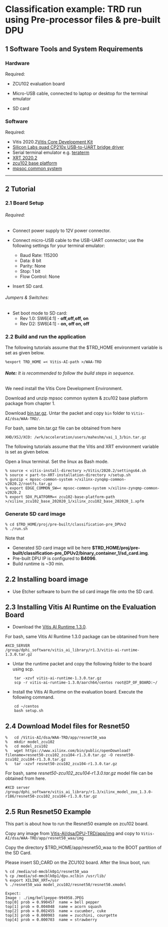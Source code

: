 # Classification example: TRD run using Pre-processor files & pre-built DPU

## 1 Software Tools and System Requirements

### Hardware

Required:

- ZCU102 evaluation board

- Micro-USB cable, connected to laptop or desktop for the terminal emulator

- SD card

### Software

  Required:
  - Vitis 2020.2[Vitis Core Development Kit](https://www.xilinx.com/support/download/index.html/content/xilinx/en/downloadNav/vitis/2020-2.html) 
  - [Silicon Labs quad CP210x USB-to-UART bridge driver](http://www.silabs.com/products/mcu/Pages/USBtoUARTBridgeVCPDrivers.aspx)
  - Serial terminal emulator e.g. [teraterm](http://logmett.com/tera-term-the-latest-version)
  - [XRT 2020.2](https://github.com/Xilinx/XRT/tree/2020.2)
  - [zcu102 base platform](https://www.xilinx.com/member/forms/download/design-license-zcu102-base.html?filename=xilinx_zcu102_base_202020_1.zip)
  - [mpsoc common system](https://www.xilinx.com/member/forms/download/xef.html?filename=xilinx-zynqmp-common-v2020.2.tar.gz)

------


## 2 Tutorial

### 2.1 Board Setup

###### Required:

- Connect power supply to 12V power connector.

- Connect micro-USB cable to the USB-UART connector; use the following settings for your terminal emulator:

  - Baud Rate: 115200
  - Data: 8 bit
  - Parity: None
  - Stop: 1 bit
  - Flow Control: None

- Insert SD card.

###### Jumpers & Switches:

  - Set boot mode to SD card:
    - Rev 1.0: SW6[4:1] - **off,off,off, on**
    - Rev D2: SW6[4:1] - **on, off on, off**


### 2.2 Build and run the application

The following tutorials assume that the $TRD_HOME environment variable is set as given below.

```
%export TRD_HOME =< Vitis-AI-path >/WAA-TRD
```

###### **Note:** It is recommended to follow the build steps in sequence.

We need install the Vitis Core Development Environment.

Download and unzip mpsoc common system & zcu102 base platform package from chapter 1.

Download [bin.tar.gz](IN_XHD_SERVER_/wrk/acceleration/users/maheshm/publicDownloadrepo/bin.tar.gz). Untar the packet and copy `bin` folder to `Vitis-AI/dsa/WAA-TRD/`. 

For bash, same bin.tar.gz file can be obtained from here
```
XHD/XSJ/XCO: /wrk/acceleration/users/maheshm/vai_1_3/bin.tar.gz
```

The following tutorials assume that the Vitis and XRT environment variable is set as given below.

Open a linux terminal. Set the linux as Bash mode.

```
% source < vitis-install-directory >/Vitis/2020.2/settings64.sh
% source < part-to-XRT-installation-directory >/setup.sh
% gunzip < mpsoc-common-system >/xilinx-zynqmp-common-v2020.2/rootfs.tar.gz
% export EDGE_COMMON_SW=< mpsoc-common-system >/xilinx-zynqmp-common-v2020.2 
% export SDX_PLATFORM=< zcu102-base-platform-path >/xilinx_zcu102_base_202020_1/xilinx_zcu102_base_202020_1.xpfm

```

### Generate SD card image

```
% cd $TRD_HOME/proj/pre-built/classification-pre_DPUv2
% ./run.sh
```
Note that 
- Generated SD card image will be here **$TRD_HOME/proj/pre-built/classification-pre_DPUv2/binary_container_1/sd_card.img**.
- Pre-built DPU IP is configured to **B4096**.
- Build runtime is ~30 min.

## 2.2 Installing board image
- Use Etcher software to burn the sd card image file onto the SD card.


## 2.3 Installing Vitis AI Runtime on the Evaluation Board

- Download the [Vitis AI Runtime 1.3.0](https::/www.xilinx.com). 

For bash, same Vitis AI Runtime 1.3.0 package can be obtanined from here

```
#XCD_SERVER
/group/dphi_software/vitis_ai_library/r1.3/vitis-ai-runtime-1.3.0.tar.gz
```  
	
- Untar the runtime packet and copy the following folder to the board using scp.
```
	tar -xzvf vitis-ai-runtime-1.3.0.tar.gz
	scp -r vitis-ai-runtime-1.3.0/aarch64/centos root@IP_OF_BOARD:~/
```
- Install the Vitis AI Runtime on the evaluation board. Execute the following command.
```
	cd ~/centos
	bash setup.sh
```

## 2.4 Download Model files for Resnet50

```
%	cd /Vitis-AI/dsa/WAA-TRD/app/resnet50_waa
%	mkdir model_zcu102
%	cd model_zcu102
%	wget https://www.xilinx.com/bin/public/openDownload?filename=resnet50-zcu102_zcu104-r1.3.0.tar.gz -O resnet50-zcu102_zcu104-r1.3.0.tar.gz
%	tar -xzvf resnet50-zcu102_zcu104-r1.3.0.tar.gz
```
For bash, same *resnet50-zcu102_zcu104-r1.3.0.tar.gz* model file can be obtained from here.
```
#XCD server
/group/dphi_software/vitis_ai_library/r1.3/xilinx_model_zoo_1.3.0-r186/resnet50-zcu102_zcu104-r1.3.0.tar.gz
```
## 2.5 Run Resnet50 Example
This part is about how to run the Resnet50 example on zcu102 board.

Copy any image from [Vitis-AI/dsa/DPU-TRD/app/img](../../../DPU-TRD/app/img) and copy to `Vitis-AI/dsa/WAA-TRD/app/resnet50_waa/img` 

Copy the directory $TRD_HOME/app/resnet50_waa to the BOOT partition of the SD Card.

Please insert SD_CARD on the ZCU102 board. After the linux boot, run:

```
% cd /media/sd-mmcblk0p1/resnet50_waa
% cp /media/sd-mmcblk0p1/dpu.xclbin /usr/lib/
% export XILINX_XRT=/usr
% ./resnet50_waa model_zcu102/resnet50/resnet50.xmodel

Expect: 
Image : ./img/bellpeppe-994958.JPEG
top[0] prob = 0.990457  name = bell pepper
top[1] prob = 0.004048  name = acorn squash
top[2] prob = 0.002455  name = cucumber, cuke
top[3] prob = 0.000903  name = zucchini, courgette
top[4] prob = 0.000703  name = strawberry

```